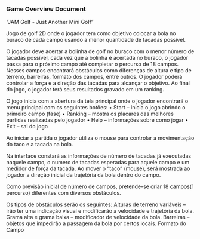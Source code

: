 ### Game Overview Document ###
“JAM Golf - Just Another Mini Golf”

Jogo de golf 2D onde o jogador tem como objetivo colocar a bola no buraco de
cada campo usando a menor quantidade de tacadas possível.

O jogador deve acertar a bolinha de golf no buraco com o menor número de
tacadas possível, cada vez que a bolinha é acertada no buraco, o jogador passa para o
próximo campo até completar o percurso de 18 campos. Nesses campos encontrará
obstáculos como diferenças de altura e tipo de terreno, barreiras, formato dos campos,
entre outros. O jogador poderá controlar a força e a direção das tacadas para alcançar o
objetivo. Ao final do jogo, o jogador terá seus resultados gravado em um ranking.

O jogo inicia com a abertura da tela principal onde o jogador encontrará o menu
principal com os seguintes botões:
• Start – inicia o jogo abrindo o primeiro campo (fase)
• Ranking – mostra os placares das melhores partidas realizadas pelo jogador
• Help – informações sobre como jogar
• Exit – sai do jogo

Ao iniciar a partida o jogador utiliza o mouse para controlar a movimentação do taco
e a tacada na bola.

Na interface constará as informações de número de tacadas já executadas naquele
campo, o numero de tacadas esperadas para aquele campo e um medidor de força da
tacada. Ao mover o “taco” (mouse), será mostrada ao jogador a direção inicial da trajetória
da bola dentro do campo.

Como previsão inicial de número de campos, pretende-se criar 18 campos(1
percurso) diferentes com diversos obstáculos.

Os tipos de obstáculos serão os seguintes:
Alturas de terreno variáveis – irão ter uma indicação visual e modificarão a
velocidade e trajetória da bola.
Grama alta e grama baixa – modificador de velocidade da bola.
Barreiras – objetos que impedirão a passagem da bola por certos locais.
Formato do Campo